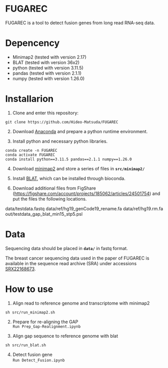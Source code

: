 # FUGAREC
FUGAREC is a tool to detect fusion genes from long read RNA-seq data.

# Depencency
- Minimap2 (tested with version 2.17) 
- BLAT (tested with version 36x2)
- python (tested with version 3.11.5)
- pandas (tested with version 2.1.1)
- numpy (tested with version 1.26.0)

# Installarion
1. Clone and enter this repository:
```
git clone https://github.com/Hideo-Matsuda/FUGAREC
```
2. Download [Anaconda](https://www.anaconda.com/) and prepare a python runtime environment.

3. Install python and necessary python libraries.
```
conda create -n FUGAREC
conda activate FUGAREC
conda install python==3.11.5 pandas==2.1.1 numpy==1.26.0
```
4. Download [minimap2](https://github.com/lh3/minimap2) and store a series of files in **`src/minimap2/`**

5. Install [BLAT](https://anaconda.org/bioconda/blat), which can be installed through bioconda.

6. Download additional files from FigShare (https://figshare.com/account/projects/185062/articles/24501754) and put the files the following locations.

data/testdata.fastq
data/ref/hg19_genCode19_rename.fa
data/ref/hg19.rm.fa
out/testdata_gap_blat_min15_stp5.psl

# Data
Sequencing data should be placed in **`data/`** in fastq format.

The breast cancer sequencing data used in the paper of FUGAREC is available in the sequence read archive (SRA) under accessions [SRX22168673](https://www.ncbi.nlm.nih.gov/sra/?term=SRX22168673).


# How to use
1. Align read to reference genome and transcriptome with minimap2
```
sh src/run_minimap2.sh

```

2. Prepare for re-aligning the GAP  
`Run Prep_Gap-Realignment.ipynb`

3. Align gap sequence to reference genome with blat 
```
sh src/run_blat.sh
```

4. Detect fusion gene  
`Run Detect_Fusion.ipynb`

